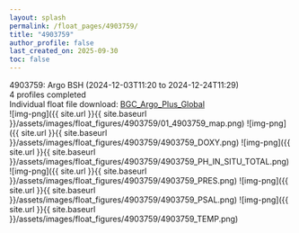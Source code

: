```yaml
---
layout: splash
permalink: /float_pages/4903759/
title: "4903759"
author_profile: false
last_created_on: 2025-09-30
toc: false
---
```

 
4903759: Argo BSH (2024-12-03T11:20 to 2024-12-24T11:29)\
4 profiles completed\
Individual float file download: [BGC_Argo_Plus_Global](https://ftp.soest.hawaii.edu/bgc_argo_plus/Individual_Floats/outliers_removed/4903759_Sprof_processed.nc)\
![img-png]({{ site.url }}{{ site.baseurl }}/assets/images/float_figures/4903759/01_4903759_map.png)
![img-png]({{ site.url }}{{ site.baseurl }}/assets/images/float_figures/4903759/4903759_DOXY.png)
![img-png]({{ site.url }}{{ site.baseurl }}/assets/images/float_figures/4903759/4903759_PH_IN_SITU_TOTAL.png)
![img-png]({{ site.url }}{{ site.baseurl }}/assets/images/float_figures/4903759/4903759_PRES.png)
![img-png]({{ site.url }}{{ site.baseurl }}/assets/images/float_figures/4903759/4903759_PSAL.png)
![img-png]({{ site.url }}{{ site.baseurl }}/assets/images/float_figures/4903759/4903759_TEMP.png)
